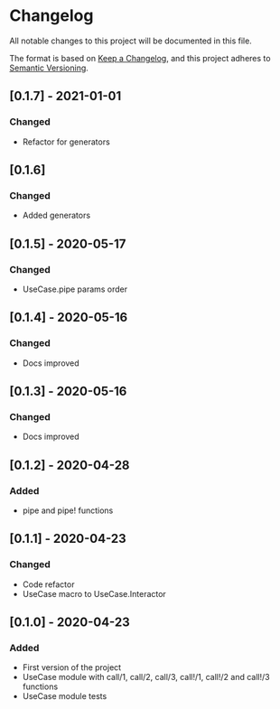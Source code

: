 # Changelog
All notable changes to this project will be documented in this file.

The format is based on [Keep a Changelog](https://keepachangelog.com/en/1.0.0/),
and this project adheres to [Semantic Versioning](https://semver.org/spec/v2.0.0.html).

## [0.1.7] - 2021-01-01
### Changed
- Refactor for generators

## [0.1.6]
### Changed
- Added generators

## [0.1.5] - 2020-05-17
### Changed
- UseCase.pipe params order

## [0.1.4] - 2020-05-16
### Changed
- Docs improved

## [0.1.3] - 2020-05-16
### Changed
- Docs improved

## [0.1.2] - 2020-04-28
### Added
- pipe and pipe! functions

## [0.1.1] - 2020-04-23
### Changed
- Code refactor
- UseCase macro to UseCase.Interactor

## [0.1.0] - 2020-04-23
### Added
- First version of the project
- UseCase module with call/1, call/2, call/3, call!/1, call!/2 and call!/3 functions
- UseCase module tests










